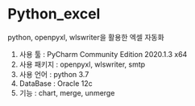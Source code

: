 # Python_excel
python, openpyxl, wlswriter을 활용한 엑셀 자동화

1. 사용 툴 : PyCharm Community Edition 2020.1.3 x64
2. 사용 패키지 : openpyxl, wlswriter, smtp
3. 사용 언어 : python 3.7 
4. DataBase : Oracle 12c
5. 기능 : chart, merge, unmerge
